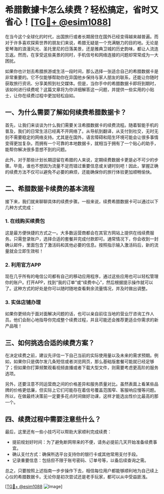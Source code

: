 # 希腊數據卡怎么续费？轻松搞定，省时又省心！[[TG💪+ @esim1088](https://t.me/s/esim1088)]

在当今这个全球化的时代，出国旅行或者长期居住在国外已经变得越来越普遍。而对于许多喜欢探索世界的朋友们来说，希腊无疑是一个充满魅力的目的地。无论是爱琴海的浪漫风光、圣托里尼的日落美景，还是雅典卫城的历史韵味，都让人流连忘返。然而，在享受这些美景的同时，手机信号和网络连接的问题却常常成为一大困扰。

如果你也计划去希腊旅游或生活一段时间，那么选择一张适合自己的希腊数据卡是非常重要的。它不仅能够帮助你在异国他乡保持与家人朋友的联系，还能让你随时获取旅行资讯、分享美照到社交媒体。但是，当你手中的希腊数据卡即将到期时，该如何进行续费呢？这篇文章将为你详细解答这一问题，并提供一些实用的小贴士，让你在续费过程中更加轻松自如。

## 一、为什么需要了解如何续费希腊数据卡？

首先，让我们来谈谈为什么我们需要关注希腊数据卡的续费流程。随着智能手机的普及，我们的日常生活已经离不开网络了。从导航到翻译，从支付到社交，无时无刻不需要稳定的网络支持。尤其是在国外，语言障碍和陌生环境可能会让很多事情变得更加复杂。而拥有一个可靠的本地数据卡，就相当于拥有了一个贴心的助手，能帮你解决很多意想不到的问题。

此外，对于那些计划长期逗留在希腊的人来说，定期续费数据卡更是必不可少的步骤。毕竟，谁也不想因为流量不足而错过重要信息或关键时刻吧！因此，掌握正确的续费方法不仅可以避免不必要的麻烦，还能确保你的旅行体验更加顺畅愉快。

## 二、希腊数据卡续费的基本流程

接下来，我们就来聊聊具体的续费步骤。一般来说，续费希腊数据卡可以通过以下几种方式完成：

### 1. 在线购买续费包

这是最方便快捷的方式之一。大多数运营商都会在其官方网站上提供在线续费服务。只需登录账户，选择合适的套餐并完成付款即可。通常情况下，你会收到一封确认邮件，里面包含了激活码和其他必要的信息。按照指示输入激活码后，新的流量就会立即生效啦！

### 2. 利用官方APP

现在几乎所有的电信公司都有自己的移动应用程序，通过这些应用也可以轻松管理你的账户。打开APP，找到“我的订单”或“续费中心”，然后根据提示操作就可以了。这种方式的好处是你可以随时随地查看剩余流量情况，并及时做出调整。

### 3. 实体店铺办理

如果你更倾向于面对面解决问题的话，也可以亲自前往当地的营业厅咨询工作人员。他们会耐心地指导你完成整个续费过程，并且可能还会推荐更适合你需求的新产品哦！

## 三、如何挑选合适的续费方案？

在决定续费之前，建议先评估一下自己当前的实际使用量以及未来的需求预期。例如，如果你只是偶尔发几条短信或者浏览网页，那么基础版套餐可能就已经足够了；但如果你打算频繁观看视频直播或者下载大型文件，则需要考虑更高阶的服务选项。

另外，还要注意不同运营商之间的价格差异和服务质量对比。虽然表面上看某些品牌的价格更低廉，但实际上它们可能存在着信号覆盖范围窄、客服响应慢等问题。所以，在做最终决策前一定要多花点时间做好功课，这样才能选出性价比最高的那一个。

## 四、续费过程中需要注意些什么？

最后，这里还有一些小技巧可以帮助大家顺利完成续费：

- 提前规划好时间：为了避免断网带来的不便，请务必提前几天开始准备续费事宜。
- 确认支付方式：确保所选平台支持你的银行卡或其他常用支付手段。
- 记录重要信息：包括但不限于账号密码、订单号等，以备后续查询之需。

总之，只要按照上述指南一步步操作下去，相信每位用户都能够顺利地为自己续上心仪的希腊数据卡。无论你是初次尝试还是老手玩家，都可以从中受益匪浅。

[[TG💪+ @esim1088](https://t.me/s/esim1088) ![Image](https://i.postimg.cc/4NQfJmqS/Snipaste-2025-05-13-00-14-12.png)]